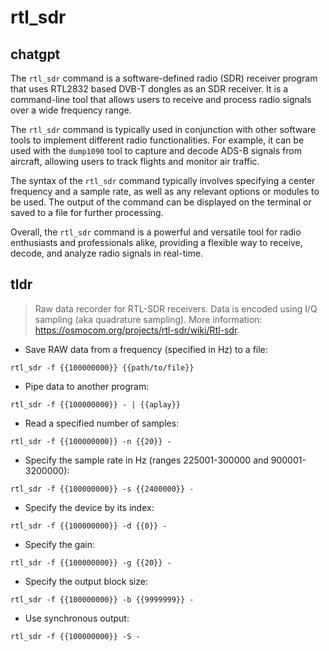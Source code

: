 # rtl_sdr 
## chatgpt 
The `rtl_sdr` command is a software-defined radio (SDR) receiver program that uses RTL2832 based DVB-T dongles as an SDR receiver. It is a command-line tool that allows users to receive and process radio signals over a wide frequency range.

The `rtl_sdr` command is typically used in conjunction with other software tools to implement different radio functionalities. For example, it can be used with the `dump1090` tool to capture and decode ADS-B signals from aircraft, allowing users to track flights and monitor air traffic. 

The syntax of the `rtl_sdr` command typically involves specifying a center frequency and a sample rate, as well as any relevant options or modules to be used. The output of the command can be displayed on the terminal or saved to a file for further processing.

Overall, the `rtl_sdr` command is a powerful and versatile tool for radio enthusiasts and professionals alike, providing a flexible way to receive, decode, and analyze radio signals in real-time. 

## tldr 
 
> Raw data recorder for RTL-SDR receivers.
> Data is encoded using I/Q sampling (aka quadrature sampling).
> More information: <https://osmocom.org/projects/rtl-sdr/wiki/Rtl-sdr>.

- Save RAW data from a frequency (specified in Hz) to a file:

`rtl_sdr -f {{100000000}} {{path/to/file}}`

- Pipe data to another program:

`rtl_sdr -f {{100000000}} - | {{aplay}}`

- Read a specified number of samples:

`rtl_sdr -f {{100000000}} -n {{20}} -`

- Specify the sample rate in Hz (ranges 225001-300000 and 900001-3200000):

`rtl_sdr -f {{100000000}} -s {{2400000}} -`

- Specify the device by its index:

`rtl_sdr -f {{100000000}} -d {{0}} -`

- Specify the gain:

`rtl_sdr -f {{100000000}} -g {{20}} -`

- Specify the output block size:

`rtl_sdr -f {{100000000}} -b {{9999999}} -`

- Use synchronous output:

`rtl_sdr -f {{100000000}} -S -`
